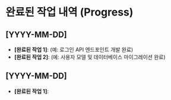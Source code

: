 # 완료된 작업 내역 (Progress)

## [YYYY-MM-DD]  
- **[완료된 작업 1]**: (예: 로그인 API 엔드포인트 개발 완료)  
- **[완료된 작업 2]**: (예: 사용자 모델 및 데이터베이스 마이그레이션 완료)

## [YYYY-MM-DD]  
- **[완료된 작업 1]**:
